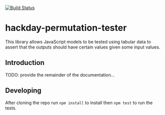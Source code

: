 [![Build Status](https://travis-ci.org/dchambers/hackday-permutation-tester.png)](https://travis-ci.org/dchambers/hackday-permutation-tester)

# hackday-permutation-tester

This library allows JavaScript models to be tested using tabular data to assert that the outputs should have certain values given some input values.

## Introduction

TODO: provide the remainder of the documentation...

## Developing

After cloning the repo run `npm install` to install then `npm test` to run the tests.
